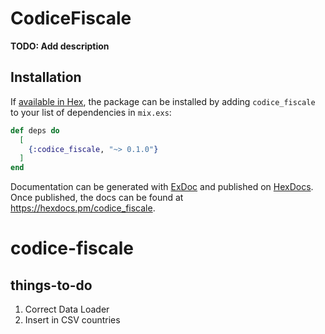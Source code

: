 # CodiceFiscale

**TODO: Add description**

## Installation

If [available in Hex](https://hex.pm/docs/publish), the package can be installed
by adding `codice_fiscale` to your list of dependencies in `mix.exs`:

```elixir
def deps do
  [
    {:codice_fiscale, "~> 0.1.0"}
  ]
end
```

Documentation can be generated with [ExDoc](https://github.com/elixir-lang/ex_doc)
and published on [HexDocs](https://hexdocs.pm). Once published, the docs can
be found at <https://hexdocs.pm/codice_fiscale>.

# codice-fiscale

## things-to-do
1. Correct Data Loader
2. Insert in CSV countries